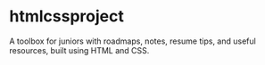 # htmlcssproject
A  toolbox for juniors with roadmaps, notes, resume tips, and useful resources, built using HTML and CSS.
